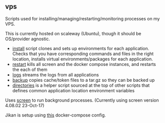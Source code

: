 ## vps

Scripts used for installing/managing/restarting/monitoring processes on my VPS.

This is currently hosted on scaleway (Ubuntu), though it should be OS/provider agnostic.

* [install](./install) script clones and sets up environments for each application. Checks that you have corresponding commands and files in the right location, installs virtual environments/packages for each application.
* [restart](./restart) kills all screen and the docker compose instances, and restarts the each of them
* [logs](./logs) streams the logs from all applications
* [backup](./backup) copies cache/token files to a tar.gz so they can be backed up
* [directories](./directories) is a helper script sourced at the top of other scripts that defines common application location environment variables

Uses [screen](https://www.gnu.org/software/screen/) to run background processes. (Currently using screen version 4.08.02 23-Oct-17)

Jikan is setup using [this](https://github.com/seanbreckenridge/docker-jikan) docker-compose config.
